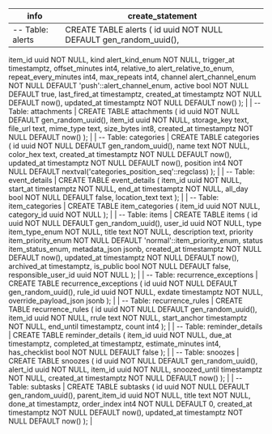 | info                            | create_statement                                                                                                                                                                                                                                                                                                                                                                                                                                                                                                     |
| ------------------------------- | -------------------------------------------------------------------------------------------------------------------------------------------------------------------------------------------------------------------------------------------------------------------------------------------------------------------------------------------------------------------------------------------------------------------------------------------------------------------------------------------------------------------- |
| -- Table: alerts                | CREATE TABLE alerts (  id uuid NOT NULL DEFAULT gen_random_uuid(),
  item_id uuid NOT NULL,
  kind alert_kind_enum NOT NULL,
  trigger_at timestamptz,
  offset_minutes int4,
  relative_to alert_relative_to_enum,
  repeat_every_minutes int4,
  max_repeats int4,
  channel alert_channel_enum NOT NULL DEFAULT 'push'::alert_channel_enum,
  active bool NOT NULL DEFAULT true,
  last_fired_at timestamptz,
  created_at timestamptz NOT NULL DEFAULT now(),
  updated_at timestamptz NOT NULL DEFAULT now()
); |
| -- Table: attachments           | CREATE TABLE attachments (  id uuid NOT NULL DEFAULT gen_random_uuid(),
  item_id uuid NOT NULL,
  storage_key text,
  file_url text,
  mime_type text,
  size_bytes int8,
  created_at timestamptz NOT NULL DEFAULT now()
);                                                                                                                                                                                                                                                                                        |
| -- Table: categories            | CREATE TABLE categories (  id uuid NOT NULL DEFAULT gen_random_uuid(),
  name text NOT NULL,
  color_hex text,
  created_at timestamptz NOT NULL DEFAULT now(),
  updated_at timestamptz NOT NULL DEFAULT now(),
  position int4 NOT NULL DEFAULT nextval('categories_position_seq'::regclass)
);                                                                                                                                                                                                                    |
| -- Table: event_details         | CREATE TABLE event_details (  item_id uuid NOT NULL,
  start_at timestamptz NOT NULL,
  end_at timestamptz NOT NULL,
  all_day bool NOT NULL DEFAULT false,
  location_text text
);                                                                                                                                                                                                                                                                                                                                  |
| -- Table: item_categories       | CREATE TABLE item_categories (  item_id uuid NOT NULL,
  category_id uuid NOT NULL
);                                                                                                                                                                                                                                                                                                                                                                                                                                |
| -- Table: items                 | CREATE TABLE items (  id uuid NOT NULL DEFAULT gen_random_uuid(),
  user_id uuid NOT NULL,
  type item_type_enum NOT NULL,
  title text NOT NULL,
  description text,
  priority item_priority_enum NOT NULL DEFAULT 'normal'::item_priority_enum,
  status item_status_enum,
  metadata_json jsonb,
  created_at timestamptz NOT NULL DEFAULT now(),
  updated_at timestamptz NOT NULL DEFAULT now(),
  archived_at timestamptz,
  is_public bool NOT NULL DEFAULT false,
  responsible_user_id uuid NOT NULL
);    |
| -- Table: recurrence_exceptions | CREATE TABLE recurrence_exceptions (  id uuid NOT NULL DEFAULT gen_random_uuid(),
  rule_id uuid NOT NULL,
  exdate timestamptz NOT NULL,
  override_payload_json jsonb
);                                                                                                                                                                                                                                                                                                                                           |
| -- Table: recurrence_rules      | CREATE TABLE recurrence_rules (  id uuid NOT NULL DEFAULT gen_random_uuid(),
  item_id uuid NOT NULL,
  rrule text NOT NULL,
  start_anchor timestamptz NOT NULL,
  end_until timestamptz,
  count int4
);                                                                                                                                                                                                                                                                                                           |
| -- Table: reminder_details      | CREATE TABLE reminder_details (  item_id uuid NOT NULL,
  due_at timestamptz,
  completed_at timestamptz,
  estimate_minutes int4,
  has_checklist bool NOT NULL DEFAULT false
);                                                                                                                                                                                                                                                                                                                                    |
| -- Table: snoozes               | CREATE TABLE snoozes (  id uuid NOT NULL DEFAULT gen_random_uuid(),
  alert_id uuid NOT NULL,
  item_id uuid NOT NULL,
  snoozed_until timestamptz NOT NULL,
  created_at timestamptz NOT NULL DEFAULT now()
);                                                                                                                                                                                                                                                                                                      |
| -- Table: subtasks              | CREATE TABLE subtasks (  id uuid NOT NULL DEFAULT gen_random_uuid(),
  parent_item_id uuid NOT NULL,
  title text NOT NULL,
  done_at timestamptz,
  order_index int4 NOT NULL DEFAULT 0,
  created_at timestamptz NOT NULL DEFAULT now(),
  updated_at timestamptz NOT NULL DEFAULT now()
);                                                                                                                                                                                                                        |